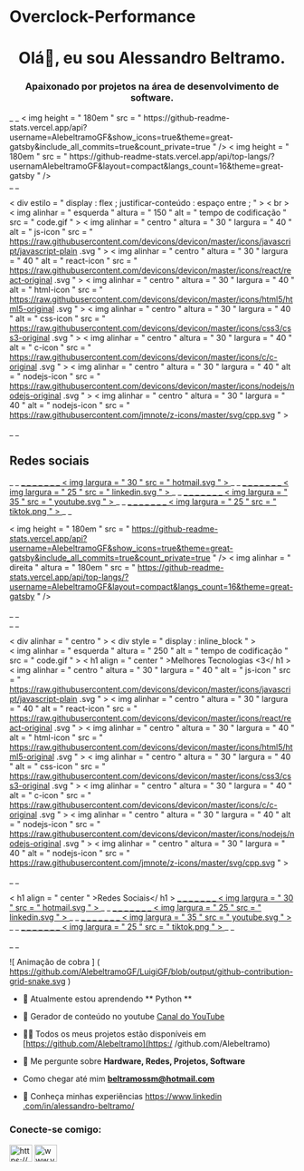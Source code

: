 # Overclock-Performance
<h1 align="center">Olá👋, eu sou Alessandro Beltramo.</h1>
<h3 align="center">Apaixonado por projetos na área de desenvolvimento de software.</h3>
<div> _ _
  < img  height = " 180em "  src = " https://github-readme-stats.vercel.app/api?username=AlebeltramoGF&show_icons=true&theme=great-gatsby&include_all_commits=true&count_private=true " />
  < img  height = " 180em "  src = " https://github-readme-stats.vercel.app/api/top-langs/?usernamAlebeltramoGF&layout=compact&langs_count=16&theme=great-gatsby " />
</div> _ _

< div  estilo = " display : flex ; justificar-conteúdo : espaço entre ; " > < br >
  < img  alinhar = " esquerda " altura = " 150 "  alt = " tempo de codificação "  src = " code.gif " >
  < img  alinhar = " centro "  altura = " 30 "  largura = " 40 "  alt = " js-icon "   src = " https://raw.githubusercontent.com/devicons/devicon/master/icons/javascript/javascript-plain .svg " >
  < img  alinhar = " centro "  altura = " 30 "  largura = " 40 "  alt = " react-icon "  src = " https://raw.githubusercontent.com/devicons/devicon/master/icons/react/react-original .svg " >
  < img  alinhar = " centro "  altura = " 30 "  largura = " 40 "  alt = " html-icon "  src = " https://raw.githubusercontent.com/devicons/devicon/master/icons/html5/html5-original .svg " >
  < img  alinhar = " centro "  altura = " 30 "  largura = " 40 "  alt = " css-icon "  src = " https://raw.githubusercontent.com/devicons/devicon/master/icons/css3/css3-original .svg " >
  < img  alinhar = " centro "  altura = " 30 "  largura = " 40 "  alt = " c-icon "  src = " https://raw.githubusercontent.com/devicons/devicon/master/icons/c/c-original .svg " >
  < img  alinhar = " centro "  altura = " 30 "  largura = " 40 "  alt = " nodejs-icon "  src = " https://raw.githubusercontent.com/devicons/devicon/master/icons/nodejs/nodejs-original .svg " >
  < img  alinhar = " centro "  altura = " 30 "  largura = " 40 "  alt = " nodejs-icon "  src = " https://raw.githubusercontent.com/jmnote/z-icons/master/svg/cpp.svg " >
</div> _ _

## Redes sociais
<div> _ _
  <a href=" mailto: beltramossm@hotmail.com " > _  _ _ _ _ _ _
    < img  largura = " 30 "  src = " hotmail.svg " >
  </a> _ _
  <a href=" [https://www.linkedin.com/in/alessandro-beltramo/] " > _  _ _ _ _ _ _
    < img  largura = " 25 "  src = " linkedin.svg " >
  </a> _ _
  <a href=" www.youtube.com/@overclockperformance " > _  _ _ _ _ _ _
    < img  largura = " 35 "  src = " youtube.svg " >
  </a> _ _
  <a href=" https://www.tiktok.com/@beltramossm?lang=pt-BR " > _  _ _ _ _ _ _
    < img  largura = " 25 "  src = " tiktok.png " >
  </a> _ _

  < img   height = " 180em "  src = " https://github-readme-stats.vercel.app/api?username=AlebeltramoGF&show_icons=true&theme=great-gatsby&include_all_commits=true&count_private=true " />
  < img  alinhar = " direita "  altura = " 180em "  src = " https://github-readme-stats.vercel.app/api/top-langs/?username=AlebeltramoGF&layout=compact&langs_count=16&theme=great-gatsby " />
</div> _ _
<br> _ _

< div   alinhar = " centro " >
  < div  style = " display : inline_block " > <br>
    < img  alinhar = " esquerda "  altura = " 250 "  alt = " tempo de codificação "  src = " code.gif " >
    < h1  align = " center " >Melhores Tecnologias <3</ h1 >
    < img  alinhar = " centro "  altura = " 30 "  largura = " 40 "  alt = " js-icon "   src = " https://raw.githubusercontent.com/devicons/devicon/master/icons/javascript/javascript-plain .svg " >
    < img  alinhar = " centro "  altura = " 30 "  largura = " 40 "  alt = " react-icon "  src = " https://raw.githubusercontent.com/devicons/devicon/master/icons/react/react-original .svg " >
    < img  alinhar = " centro "  altura = " 30 "  largura = " 40 "  alt = " html-icon "  src = " https://raw.githubusercontent.com/devicons/devicon/master/icons/html5/html5-original .svg " >
    < img  alinhar = " centro "  altura = " 30 "  largura = " 40 "  alt = " css-icon "  src = " https://raw.githubusercontent.com/devicons/devicon/master/icons/css3/css3-original .svg " >
    < img  alinhar = " centro "  altura = " 30 "  largura = " 40 "  alt = " c-icon "  src = " https://raw.githubusercontent.com/devicons/devicon/master/icons/c/c-original .svg " >
    < img  alinhar = " centro "  altura = " 30 "  largura = " 40 "  alt = " nodejs-icon "  src = " https://raw.githubusercontent.com/devicons/devicon/master/icons/nodejs/nodejs-original .svg " >
    < img  alinhar = " centro "  altura = " 30 "  largura = " 40 "  alt = " nodejs-icon "  src = " https://raw.githubusercontent.com/jmnote/z-icons/master/svg/cpp.svg " >
   </div> _ _


  < h1  align = " center " >Redes Sociais</ h1 >
    <a href=" mailto: beltramossm@hotmail.com " > _  _ _ _ _ _ _
      < img  largura = " 30 "  src = " hotmail.svg " >
    </a> _ _
    <a href=" https://www.linkedin.com/in/alessandro-beltramo/ " > _  _ _ _ _ _ _
      < img  largura = " 25 "  src = " linkedin.svg " >
    </a> _ _
    <a href=" Canal do YouTube](www.youtube.com/@overclockperformance " > _  _ _ _ _ _ _
      < img  largura = " 35 "  src = " youtube.svg " >
    </a> _ _
    <a href=" https://www.tiktok.com/@beltramossm?lang=pt-BR " > _  _ _ _ _ _ _
      < img  largura = " 25 "  src = " tiktok.png " >
    </a> _ _
</div> _ _

![ Animação de cobra ] ( https://github.com/AlebeltramoGF/LuigiGF/blob/output/github-contribution-grid-snake.svg )

- 🌱 Atualmente estou aprendendo ** Python **

- 👯 Gerador de conteúdo no youtube [Canal do YouTube](www.youtube.com/@overclockperformance)

- 👨‍💻 Todos os meus projetos estão disponíveis em [https://github.com/Alebeltramo](https:/ /github.com/Alebeltramo)

- 💬 Me pergunte sobre **Hardware, Redes, Projetos, Software**

- Como chegar até mim **beltramossm@hotmail.com**

- 📄 Conheça minhas experiências [https://www.linkedin .com/in/alessandro-beltramo/](https://www.linkedin.com/in/alessandro-beltramo/)

<h3 align="left">Conecte-se comigo:</h3>
<p align="left" ">
<a href="https://linkedin.com/in/https://www.linkedin.com/in/alessandro-beltramo/" target="blank"><img align="center" src=" https://raw.githubusercontent.com/rahuldkjain/github-profile-readme-generator/master/src/images/icons/Social/linked-in-alt.svg" alt="https://www.linkedin.com /in/alessandro-beltramo/" height="30" width="40" /></a>
<a href="https://www.youtube.com/c/www.youtube.com/@overclockperformance" target="blank"><img align="center" src="https://raw.githubusercontent.com/rahuldkjain/github-profile-readme-generator/master/src/images/icons/Social/youtube.svg" alt="www.youtube.com/@overclockperformance" height="30" width="40" /></a>

 
